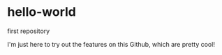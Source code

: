 # hello-world
first repository

I'm just here to try out the features on this Github, which are pretty cool! 
